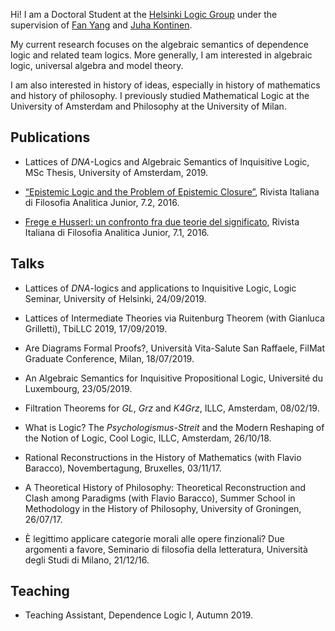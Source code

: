 Hi! I am a Doctoral Student at the [Helsinki Logic Group](https://wiki.helsinki.fi/display/Logic/Home) under the supervision of [Fan Yang](https://sites.google.com/site/fanyanghp/) and [Juha Kontinen](https://www.mv.helsinki.fi/home/jkontine/). 

My current research focuses on the algebraic semantics of dependence logic and related team logics. More generally, I am interested in algebraic logic, universal algebra and model theory.

I am also interested in history of ideas, especially in history of mathematics and history of philosophy. I previously studied Mathematical Logic at the University of Amsterdam and Philosophy at the University of Milan.

## Publications

- Lattices of _DNA_-Logics and Algebraic Semantics of Inquisitive Logic, MSc Thesis, University of Amsterdam, 2019.

- [“Epistemic Logic and the Problem of Epistemic Closure”](https://riviste.unimi.it/index.php/rifanalitica/article/view/11089), Rivista Italiana di Filosofia Analitica Junior, 7.2, 2016.

-  [Frege e Husserl: un confronto fra due teorie del significato](https://riviste.unimi.it/index.php/rifanalitica/article/view/7114), Rivista Italiana di Filosofia Analitica Junior, 7.1, 2016.


## Talks

- Lattices of _DNA_-logics and applications to Inquisitive Logic, Logic Seminar, University of Helsinki, 24/09/2019.

- Lattices of Intermediate Theories via Ruitenburg Theorem (with Gianluca Grilletti), TbiLLC 2019, 17/09/2019.


- Are Diagrams Formal Proofs?, Università Vita-Salute San Raffaele, FilMat Graduate Conference, Milan, 18/07/2019.


- An Algebraic Semantics for Inquisitive Propositional Logic, Université du Luxembourg, 23/05/2019.


- Filtration Theorems for _GL_, _Grz_ and _K4Grz_, ILLC, Amsterdam, 08/02/19.

			
- What is Logic? The _Psychologismus-Streit_ and the Modern Reshaping of the Notion of Logic, Cool Logic, ILLC, Amsterdam, 26/10/18.


- Rational Reconstructions in the History of Mathematics (with Flavio Baracco), Novembertagung, Bruxelles, 03/11/17.	


- A Theoretical History of Philosophy: Theoretical Reconstruction and Clash among Paradigms (with Flavio Baracco), Summer School in Methodology in the History of Philosophy, University of Groningen, 26/07/17.

			
- È  legittimo applicare categorie morali alle opere finzionali? Due argomenti a favore, Seminario di filosofia della letteratura, Università degli Studi di Milano, 21/12/16.


## Teaching

- Teaching Assistant, Dependence Logic I, Autumn 2019.
